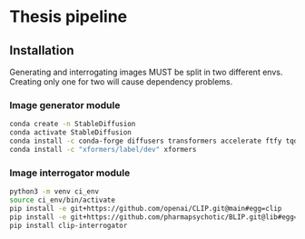 # Thesis pipeline

## Installation

Generating and interrogating images MUST be split in two different envs.
Creating only one for two will cause dependency problems.

### Image generator module

```bash
conda create -n StableDiffusion
conda activate StableDiffusion
conda install -c conda-forge diffusers transformers accelerate ftfy tqdm
conda install -c "xformers/label/dev" xformers
```

### Image interrogator module

```bash
python3 -m venv ci_env
source ci_env/bin/activate
pip install -e git+https://github.com/openai/CLIP.git@main#egg=clip
pip install -e git+https://github.com/pharmapsychotic/BLIP.git@lib#egg=blip
pip install clip-interrogator
```